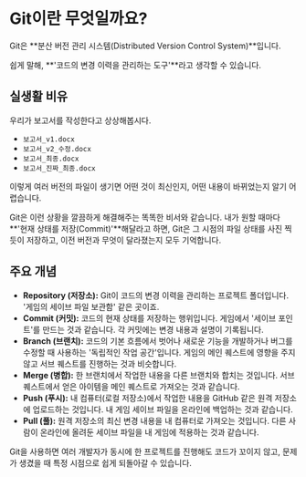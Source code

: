 # Git이란 무엇일까요?

Git은 **분산 버전 관리 시스템(Distributed Version Control System)**입니다.

쉽게 말해, **'코드의 변경 이력을 관리하는 도구'**라고 생각할 수 있습니다.

## 실생활 비유

우리가 보고서를 작성한다고 상상해봅시다.

- `보고서_v1.docx`
- `보고서_v2_수정.docx`
- `보고서_최종.docx`
- `보고서_진짜_최종.docx`

이렇게 여러 버전의 파일이 생기면 어떤 것이 최신인지, 어떤 내용이 바뀌었는지 알기 어렵습니다.

Git은 이런 상황을 깔끔하게 해결해주는 똑똑한 비서와 같습니다. 내가 원할 때마다 **'현재 상태를 저장(Commit)'**해달라고 하면, Git은 그 시점의 파일 상태를 사진 찍듯이 저장하고, 이전 버전과 무엇이 달라졌는지 모두 기억합니다.

## 주요 개념

- **Repository (저장소):** Git이 코드의 변경 이력을 관리하는 프로젝트 폴더입니다. '게임의 세이브 파일 보관함' 같은 곳이죠.
- **Commit (커밋):** 코드의 현재 상태를 저장하는 행위입니다. 게임에서 '세이브 포인트'를 만드는 것과 같습니다. 각 커밋에는 변경 내용과 설명이 기록됩니다.
- **Branch (브랜치):** 코드의 기본 흐름에서 벗어나 새로운 기능을 개발하거나 버그를 수정할 때 사용하는 '독립적인 작업 공간'입니다. 게임의 메인 퀘스트에 영향을 주지 않고 서브 퀘스트를 진행하는 것과 비슷합니다.
- **Merge (병합):** 한 브랜치에서 작업한 내용을 다른 브랜치와 합치는 것입니다. 서브 퀘스트에서 얻은 아이템을 메인 퀘스트로 가져오는 것과 같습니다.
- **Push (푸시):** 내 컴퓨터(로컬 저장소)에서 작업한 내용을 GitHub 같은 원격 저장소에 업로드하는 것입니다. 내 게임 세이브 파일을 온라인에 백업하는 것과 같습니다.
- **Pull (풀):** 원격 저장소의 최신 변경 내용을 내 컴퓨터로 가져오는 것입니다. 다른 사람이 온라인에 올려둔 세이브 파일을 내 게임에 적용하는 것과 같습니다.

Git을 사용하면 여러 개발자가 동시에 한 프로젝트를 진행해도 코드가 꼬이지 않고, 문제가 생겼을 때 특정 시점으로 쉽게 되돌아갈 수 있습니다.

